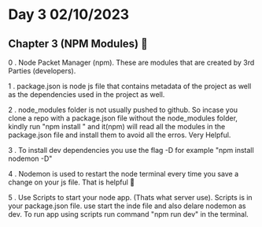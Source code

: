 # Day 3 02/10/2023

## Chapter 3 (NPM Modules) :raised_hands:

0 . Node Packet Manager (npm). These are modules that are created by 3rd Parties (developers).

1 . package.json is node js file that contains metadata of the project as well as the dependencies used in the project as well.

2 . node_modules folder is not usually pushed to github. So incase you clone a repo with a package.json file without the node_modules folder, kindly run "npm install " and it(npm) will read all the modules in the package.json file and install them to avoid all the erros. Very Helpful.

3 . To install dev dependencies you use the flag -D for example "npm install nodemon -D"

4 . Nodemon is used to restart the node terminal every time you save a change on your js file. That is helpful :handshake:

5 . Use Scripts to start your node app. (Thats what server use).  Scripts is in your package.json file. use start the inde file and also delare nodemon as dev. To run app using scripts run command "npm run dev" in the terminal.